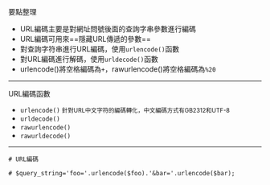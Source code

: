 要點整理
- URL編碼主要是對網址問號後面的查詢字串參數進行編碼
- URL編碼可用來==隱藏URL傳遞的參數==
- 對查詢字符串進行URL編碼，使用`urlencode()`函數
- 對URL編碼進行解碼，使用`urldecode()`函數
- urlencode()將空格編碼為`+`，rawurlencode()將空格編碼為`%20`

---

URL編碼函數
- `urlencode()` <small>針對URL中文字符的編碼轉化，中文編碼方式有GB2312和UTF-8</small>
- `urldecode()`
- `rawurlencode()`
- `rawurldecode()`

---

```
# URL編碼

# $query_string='foo='.urlencode($foo).'&bar='.urlencode($bar);
```